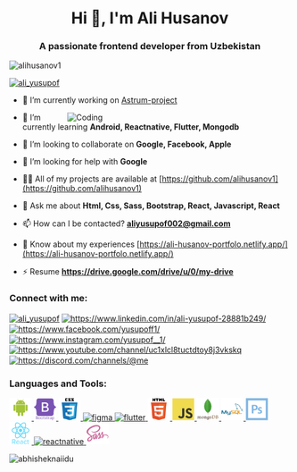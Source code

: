 <h1 align="center">Hi 👋, I'm Ali Husanov</h1>
<h3 align="center">A passionate frontend developer from Uzbekistan</h3>

<p align="left"> <img src="https://komarev.com/ghpvc/?username=alihusanov1&label=Profile%20views&color=0e75b6&style=flat" alt="alihusanov1" /> </p>

<p align="left"> <a href="https://twitter.com/ali_yusupof" target="blank"><img src="https://img.shields.io/twitter/follow/ali_yusupof?logo=twitter&style=for-the-badge" alt="ali_yusupof" /></a> </p>

- 🔭 I’m currently working on [Astrum-project](file:///D:/Astrum%20proectim/index.html)
<img align="right" alt="Coding" width="400" src="https://c.tenor.com/NOYF3f82b_gAAAAC/programmer.gif">

- 🌱 I’m currently learning **Android, Reactnative, Flutter, Mongodb**

- 👯 I’m looking to collaborate on **Google, Facebook, Apple**

- 🤝 I’m looking for help with **Google**

- 👨‍💻 All of my projects are available at [https://github.com/alihusanov1](https://github.com/alihusanov1)

- 💬 Ask me about **Html, Css, Sass, Bootstrap, React, Javascript, React**

- 📫 How can I be contacted? **aliyusupof002@gmail.com**

- 📄 Know about my experiences [https://ali-husanov-portfolo.netlify.app/](https://ali-husanov-portfolo.netlify.app/)

- ⚡ Resume **https://drive.google.com/drive/u/0/my-drive**

<h3 align="left">Connect with me:</h3>
<p align="left">
<a href="https://twitter.com/ali_yusupof" target="blank"><img align="center" src="https://raw.githubusercontent.com/rahuldkjain/github-profile-readme-generator/master/src/images/icons/Social/twitter.svg" alt="ali_yusupof" height="30" width="40" /></a>
<a href="https://linkedin.com/in/https://www.linkedin.com/in/ali-yusupof-28881b249/" target="blank"><img align="center" src="https://raw.githubusercontent.com/rahuldkjain/github-profile-readme-generator/master/src/images/icons/Social/linked-in-alt.svg" alt="https://www.linkedin.com/in/ali-yusupof-28881b249/" height="30" width="40" /></a>
<a href="https://fb.com/https://www.facebook.com/yusupoff1/" target="blank"><img align="center" src="https://raw.githubusercontent.com/rahuldkjain/github-profile-readme-generator/master/src/images/icons/Social/facebook.svg" alt="https://www.facebook.com/yusupoff1/" height="30" width="40" /></a>
<a href="https://instagram.com/https://www.instagram.com/yusupof__1/" target="blank"><img align="center" src="https://raw.githubusercontent.com/rahuldkjain/github-profile-readme-generator/master/src/images/icons/Social/instagram.svg" alt="https://www.instagram.com/yusupof__1/" height="30" width="40" /></a>
<a href="https://www.youtube.com/c/https://www.youtube.com/channel/uc1xlcl8tuctdtoy8j3vkskq" target="blank"><img align="center" src="https://raw.githubusercontent.com/rahuldkjain/github-profile-readme-generator/master/src/images/icons/Social/youtube.svg" alt="https://www.youtube.com/channel/uc1xlcl8tuctdtoy8j3vkskq" height="30" width="40" /></a>
<a href="https://discord.gg/https://discord.com/channels/@me" target="blank"><img align="center" src="https://raw.githubusercontent.com/rahuldkjain/github-profile-readme-generator/master/src/images/icons/Social/discord.svg" alt="https://discord.com/channels/@me" height="30" width="40" /></a>
</p>

<h3 align="left">Languages and Tools:</h3>
<p align="left"> <a href="https://developer.android.com" target="_blank" rel="noreferrer"> <img src="https://raw.githubusercontent.com/devicons/devicon/master/icons/android/android-original-wordmark.svg" alt="android" width="40" height="40"/> </a> <a href="https://getbootstrap.com" target="_blank" rel="noreferrer"> <img src="https://raw.githubusercontent.com/devicons/devicon/master/icons/bootstrap/bootstrap-plain-wordmark.svg" alt="bootstrap" width="40" height="40"/> </a> <a href="https://www.w3schools.com/css/" target="_blank" rel="noreferrer"> <img src="https://raw.githubusercontent.com/devicons/devicon/master/icons/css3/css3-original-wordmark.svg" alt="css3" width="40" height="40"/> </a> <a href="https://www.figma.com/" target="_blank" rel="noreferrer"> <img src="https://www.vectorlogo.zone/logos/figma/figma-icon.svg" alt="figma" width="40" height="40"/> </a> <a href="https://flutter.dev" target="_blank" rel="noreferrer"> <img src="https://www.vectorlogo.zone/logos/flutterio/flutterio-icon.svg" alt="flutter" width="40" height="40"/> </a> <a href="https://www.w3.org/html/" target="_blank" rel="noreferrer"> <img src="https://raw.githubusercontent.com/devicons/devicon/master/icons/html5/html5-original-wordmark.svg" alt="html5" width="40" height="40"/> </a> <a href="https://developer.mozilla.org/en-US/docs/Web/JavaScript" target="_blank" rel="noreferrer"> <img src="https://raw.githubusercontent.com/devicons/devicon/master/icons/javascript/javascript-original.svg" alt="javascript" width="40" height="40"/> </a> <a href="https://www.mongodb.com/" target="_blank" rel="noreferrer"> <img src="https://raw.githubusercontent.com/devicons/devicon/master/icons/mongodb/mongodb-original-wordmark.svg" alt="mongodb" width="40" height="40"/> </a> <a href="https://www.mysql.com/" target="_blank" rel="noreferrer"> <img src="https://raw.githubusercontent.com/devicons/devicon/master/icons/mysql/mysql-original-wordmark.svg" alt="mysql" width="40" height="40"/> </a> <a href="https://www.photoshop.com/en" target="_blank" rel="noreferrer"> <img src="https://raw.githubusercontent.com/devicons/devicon/master/icons/photoshop/photoshop-line.svg" alt="photoshop" width="40" height="40"/> </a> <a href="https://reactjs.org/" target="_blank" rel="noreferrer"> <img src="https://raw.githubusercontent.com/devicons/devicon/master/icons/react/react-original-wordmark.svg" alt="react" width="40" height="40"/> </a> <a href="https://reactnative.dev/" target="_blank" rel="noreferrer"> <img src="https://reactnative.dev/img/header_logo.svg" alt="reactnative" width="40" height="40"/> </a> <a href="https://sass-lang.com" target="_blank" rel="noreferrer"> <img src="https://raw.githubusercontent.com/devicons/devicon/master/icons/sass/sass-original.svg" alt="sass" width="40" height="40"/> </a> </p>

<p> <img src="https://github-readme-stats.vercel.app/api?username=abhisheknaiidu&show_icons=true&theme=gotham" alt="abhisheknaiidu" /> 
